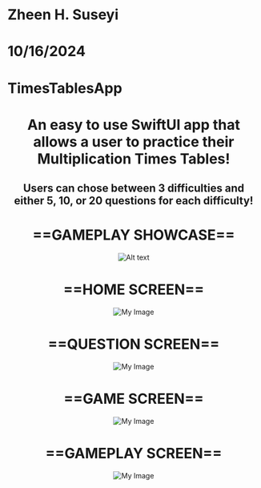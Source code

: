 # Zheen H. Suseyi
# 10/16/2024
# TimesTablesApp

<div align="center">

<h1> An easy to use SwiftUI app that allows a user to practice their Multiplication Times Tables! </h1>

<h2> Users can chose between 3 difficulties and either 5, 10, or 20 questions for each difficulty! </h2>





# ==GAMEPLAY SHOWCASE==

![Alt text](https://github.com/zheensuseyi/TimesTablesApp/blob/main/timestableappSS/trythiscompressgif.gif
)


# ==HOME SCREEN==
![My Image](https://github.com/zheensuseyi/TimesTablesApp/blob/main/timestableappSS/HomeScreen.png)
# ==QUESTION SCREEN==
![My Image](https://github.com/zheensuseyi/TimesTablesApp/blob/main/timestableappSS/QuestionScreen.png)
# ==GAME SCREEN==
![My Image](https://github.com/zheensuseyi/TimesTablesApp/blob/main/timestableappSS/GameScreen.png)
# ==GAMEPLAY SCREEN==
![My Image](https://github.com/zheensuseyi/TimesTablesApp/blob/main/timestableappSS/GamePlayScreen.png)
</div>


